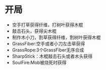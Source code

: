 # 开局
- 空手打草获得纤维，打树叶获得木棍
- 敲击石头，获得尖木棍
- 制作木小刀，割草获得纤维，割树叶获得木棍
- GrassFiber:空手或者小刀左击草获得
- GrassRope:3个GrassFiber无序合成
- SharpStick：木棍敲击石头或者木头获得
- SoulFire:Mob被烧死时获得
